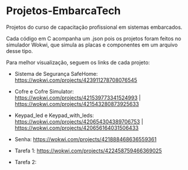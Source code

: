 # Projetos-EmbarcaTech
Projetos do curso de capacitação profissional em sistemas embarcados.

Cada código em C acompanha um .json pois os projetos foram feitos no simulador Wokwi, que simula as placas e componentes em um arquivo desse tipo.

Para melhor visualização, seguem os links de cada projeto:

- Sistema de Segurança SafeHome:
  https://wokwi.com/projects/423911278708076545

- Cofre e Cofre Simulator:
  https://wokwi.com/projects/421539773341524993 |
  https://wokwi.com/projects/421543280873925633

- Keypad_led e Keypad_with_leds:
  https://wokwi.com/projects/420654304389706753 |
  https://wokwi.com/projects/420656164031506433

- Senha:
  https://wokwi.com/projects/421888468636559361

- Tarefa 1:
  https://wokwi.com/projects/422458759466369025

- Tarefa 2:
  
